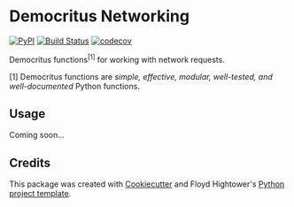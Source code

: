 # Democritus Networking

[![PyPI](https://img.shields.io/pypi/v/d8s-networking.svg)](https://pypi.python.org/pypi/d8s-networking)
[![Build Status](https://travis-ci.com/democritus-project/d8s-networking.svg?branch=main)](https://travis-ci.com/democritus-project/d8s-networking)
[![codecov](https://codecov.io/gh/democritus-project/d8s-networking/branch/main/graph/badge.svg?token=V0WOIXRGMM)](https://codecov.io/gh/democritus-project/d8s-networking)

Democritus functions<sup>[1]</sup> for working with network requests.

[1] Democritus functions are <i>simple, effective, modular, well-tested, and well-documented</i> Python functions.

## Usage

Coming soon...

## Credits

This package was created with [Cookiecutter](https://github.com/audreyr/cookiecutter) and Floyd Hightower's [Python project template](https://github.com/fhightower-templates/python-project-template).

